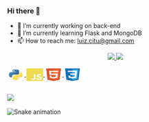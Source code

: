 ### Hi there 👋

- 🔭 I’m currently working on back-end
- 🌱 I’m currently learning Flask and MongoDB
- 📫 How to reach me: luiz.citu@gmail.com

<div align="center">
  <a href="https://github.com/FerLK">
  <img height="180em" src="https://github-readme-stats.vercel.app/api?username=FerLK&show_icons=true&theme=dracula&include_all_commits=true&count_private=true"/>
  <img height="180em" src="https://github-readme-stats.vercel.app/api/top-langs/?username=FerLK&layout=compact&langs_count=7&theme=dark"/>
</div>
  
  <div style="display: inline_block"><br>
  <img align="center" alt="" height="30" width="40" src="https://raw.githubusercontent.com/devicons/devicon/master/icons/python/python-original.svg">
  <img align="center" alt="" height="30" width="40" src="https://raw.githubusercontent.com/devicons/devicon/master/icons/javascript/javascript-plain.svg">
  <img align="center" alt="" height="30" width="40" src="https://raw.githubusercontent.com/devicons/devicon/master/icons/html5/html5-original.svg">
  <img align="center" alt="" height="30" width="40" src="https://raw.githubusercontent.com/devicons/devicon/master/icons/css3/css3-original.svg">
    
</div>
  
 ##
 
<div> 
  <a href="https://www.linkedin.com/in/luiz-fernando-kraft-gallego-736267180/" target="_blank"><img src="https://img.shields.io/badge/-LinkedIn-%230077B5?style=for-the-badge&logo=linkedin&logoColor=white" target="_blank"></a> 
 
  ![Snake animation](https://github.com/FerLK/FerLK/blob/output/github-contribution-grid-snake.svg)
 
</div>


